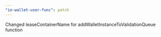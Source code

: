 ```yaml
---
"io-wallet-user-func": patch
---
```


Changed leaseContainerName for addWalletInstanceToValidationQueue function
